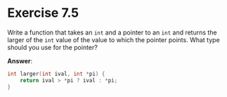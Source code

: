 # Exercise 7.5

Write a function that takes an `int` and a pointer to an `int` and returns the larger of the `int` value of the value to which the pointer points. What type should you use for the pointer?

**Answer**:

```cpp
int larger(int ival, int *pi) {
    return ival > *pi ? ival : *pi;
}
```